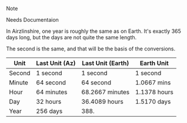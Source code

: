 
> [!NOTE]
> Needs Documentaion

In Airzlinshire, one year is roughly the same as on Earth. It's exactly 365 days long, but the days are not quite the same length.

The second is the same, and that will be the basis of the conversions.


| Unit   | Last Unit (Az) | Last Unit (Earth) | Earth Unit   |
| ------ | -------------- | ----------------- | ------------ |
| Second | 1 second       | 1 second          | 1 second     |
| Minute | 64 second      | 64 second         | 1.0667 mins  |
| Hour   | 64 minutes     | 68.2667 minutes   | 1.1378 hours |
| Day    | 32 hours       | 36.4089 hours     | 1.5170 days  |
| Year   | 256 days       | 388.              |              |
